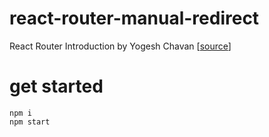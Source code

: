 # react-router-manual-redirect

React Router Introduction by Yogesh Chavan [[source](https://yogeshchavan.podia.com/courses/react-router-introduction/609207-handling-manual-redirection/1754288-redirecting-using-history-push)]

# get started
```
npm i
npm start 
```
